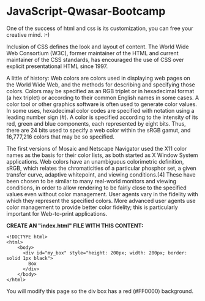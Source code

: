 # JavaScript-Qwasar-Bootcamp

One of the success of html and css is its customization, you can free your creative mind. :-)



Inclusion of CSS defines the look and layout of content. The World Wide Web Consortium (W3C), former maintainer of the HTML and current maintainer of the CSS standards, has encouraged the use of CSS over explicit presentational HTML since 1997.



A little of history: Web colors are colors used in displaying web pages on the World Wide Web, and the methods for describing and specifying those colors. Colors may be specified as an RGB triplet or in hexadecimal format (a hex triplet) or according to their common English names in some cases. A color tool or other graphics software is often used to generate color values. In some uses, hexadecimal color codes are specified with notation using a leading number sign (#). A color is specified according to the intensity of its red, green and blue components, each represented by eight bits. Thus, there are 24 bits used to specify a web color within the sRGB gamut, and 16,777,216 colors that may be so specified.



The first versions of Mosaic and Netscape Navigator used the X11 color names as the basis for their color lists, as both started as X Window System applications. Web colors have an unambiguous colorimetric definition, sRGB, which relates the chromaticities of a particular phosphor set, a given transfer curve, adaptive whitepoint, and viewing conditions.[4] These have been chosen to be similar to many real-world monitors and viewing conditions, in order to allow rendering to be fairly close to the specified values even without color management. User agents vary in the fidelity with which they represent the specified colors. More advanced user agents use color management to provide better color fidelity; this is particularly important for Web-to-print applications.

****CREATE AN "index.html" FILE WITH THIS CONTENT:****

    <!DOCTYPE html>
    <html>
        <body>
          <div id="my_box" style="height: 200px; width: 200px; border: solid 1px black">
            Box
          </div>
        </body>
    </html>


You will modify this page so the div box has a red (#FF0000) background.
